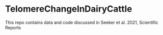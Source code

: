 # TelomereChangeInDairyCattle
This repo contains data and code discussed in Seeker et al. 2021, Scientific Reports
